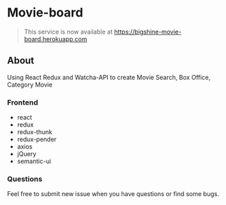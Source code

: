 # Movie-board

> This service is now available at https://bigshine-movie-board.herokuapp.com

## About

Using React Redux and Watcha-API to create Movie Search, Box Office, Category Movie


### Frontend

- react
- redux
- redux-thunk
- redux-pender
- axios
- jQuery
- semantic-ui

### Questions

Feel free to submit new issue when you have questions or find some bugs.